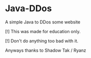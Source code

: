# Java-DDos
A simple Java to DDos some website

[!] This was made for education only.

[!] Don't do anything too bad with it.

Anyways thanks to Shadow Tak / Ryanz
